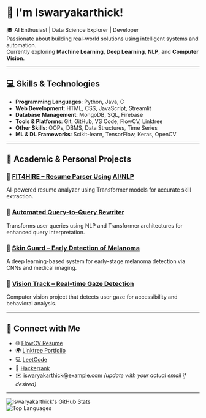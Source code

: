 # 👋  I'm Iswaryakarthick!

🎓 AI Enthusiast | Data Science Explorer | Developer  
Passionate about building real-world solutions using intelligent systems and automation.  
Currently exploring **Machine Learning**, **Deep Learning**, **NLP**, and **Computer Vision**.

---

## 💻 Skills & Technologies

- **Programming Languages**: Python, Java, C  
- **Web Development**: HTML, CSS, JavaScript, Streamlit  
- **Database Management**: MongoDB, SQL, Firebase  
- **Tools & Platforms**: Git, GitHub, VS Code, FlowCV, Linktree  
- **Other Skills**: OOPs, DBMS, Data Structures, Time Series  
- **ML & DL Frameworks**: Scikit-learn, TensorFlow, Keras, OpenCV

---

## 📘 Academic & Personal Projects

### 🔹 [FIT4HIRE – Resume Parser Using AI/NLP](#)  
AI-powered resume analyzer using Transformer models for accurate skill extraction.

### 🔹 [Automated Query-to-Query Rewriter](#)  
Transforms user queries using NLP and Transformer architectures for enhanced query interpretation.

### 🔹 [Skin Guard – Early Detection of Melanoma](#)  
A deep learning-based system for early-stage melanoma detection via CNNs and medical imaging.

### 🔹 [Vision Track – Real-time Gaze Detection](#)  
Computer vision project that detects user gaze for accessibility and behavioral analysis.

---

## 📂 Connect with Me

- 🌐 [FlowCV Resume](#)  
- 🌍 [Linktree Portfolio](#)  
- 💻 [LeetCode](https://leetcode.com/)  
- 💼 [Hackerrank](https://www.hackerrank.com/)  
- ✉️ iswaryakarthick@example.com *(update with your actual email if desired)*  

---

![Iswaryakarthick's GitHub Stats](https://github-readme-stats.vercel.app/api?username=iswaryakarthick&show_icons=true&theme=radical)  
![Top Languages](https://github-readme-stats.vercel.app/api/top-langs/?username=iswaryakarthick&layout=compact&theme=radical)

